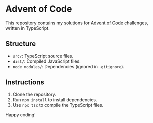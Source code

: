 # Advent of Code

This repository contains my solutions for [Advent of Code](https://adventofcode.com/) challenges, written in TypeScript.

## Structure

- `src/`: TypeScript source files.
- `dist/`: Compiled JavaScript files.
- `node_modules/`: Dependencies (ignored in `.gitignore`).

## Instructions

1. Clone the repository.
2. Run `npm install` to install dependencies.
3. Use `npx tsc` to compile the TypeScript files.

Happy coding!
